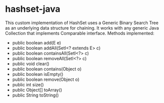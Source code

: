 # hashset-java
This custom implementation of HashSet uses a Generic Binary Search Tree as an underlying data structure for chaining. It works with any generic Java Collection that implements Comparable interface. Methods implemented:

* public boolean add(E e)
* public boolean addAll(SetI<? extends E> c)
* public boolean containsAll(SetI<?> c)
* public boolean removeAll(SetI<?> c)
* public void clear()
* public boolean contains(Object o)
* public boolean isEmpty()
* public boolean remove(Object o)
* public int size()
* public Object[] toArray()
* public String toString()
